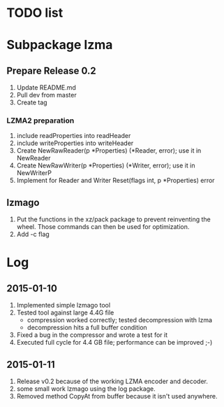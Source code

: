 # TODO list

# Subpackage lzma

## Prepare Release 0.2

1. Update README.md
2. Pull dev from master
3. Create tag

### LZMA2 preparation

1. include readProperties into readHeader
2. include writeProperties into writeHeader
3. Create
    NewRawReader(p *Properties) (*Reader, error);
   use it in NewReader
4. Create
    NewRawWriter(p *Properties) (*Writer, error);
   use it in NewWriterP
5. Implement for Reader and Writer
    Reset(flags int, p *Properties) error

## lzmago

1. Put the functions in the xz/pack package to prevent reinventing the
   wheel. Those commands can then be used for optimization.
2. Add -c  flag

# Log

## 2015-01-10

1. Implemented simple lzmago tool
2. Tested tool against large 4.4G file
    - compression worked correctly; tested decompression with lzma
    - decompression hits a full buffer condition
3. Fixed a bug in the compressor and wrote a test for it
4. Executed full cycle for 4.4 GB file; performance can be improved ;-)

## 2015-01-11

1. Release v0.2 because of the working LZMA encoder and decoder.
2. some small work lzmago using the log package.
3. Removed method CopyAt from buffer because it isn't used anywhere.
